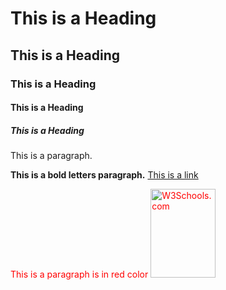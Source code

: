 <!DOCTYPE html>
<html>
<head>
<title>HTML Page Title</title>
</head>
<body>
<h1>This is a Heading</h1>
<h2>This is a Heading</h2>
<h3>This is a Heading</h3>
<h4>This is a Heading</h4>
<h5>This is a Heading</h5>
<p>This is a paragraph.</p>
<p><b>This is a bold letters paragraph.</b>
<a href="https://www.w3schools.com" >This is a link</a></p>
<p><font color='red'>This is a paragraph is in red color
<img src="w3schools.jpg" alt="W3Schools.com" width="104" height="142"></font></p>
</body>
</html>
